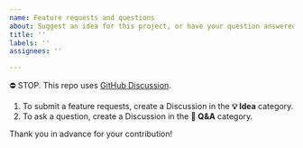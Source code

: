 ```yaml
---
name: Feature requests and questions
about: Suggest an idea for this project, or have your question answered
title: ''
labels: ''
assignees: ''

---
```


⛔ STOP. This repo uses [GitHub Discussion](https://github.com/osmoscraft/osmosfeed/discussions).

1. To submit a feature requests, create a Discussion in the **💡 Idea** category.
2. To ask a question, create a Discussion in the **🙏 Q&A** category.

Thank you in advance for your contribution!

